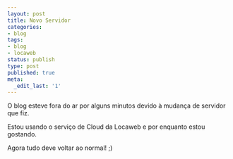 ```yaml
---
layout: post
title: Novo Servidor
categories:
- blog
tags:
- blog
- locaweb
status: publish
type: post
published: true
meta:
  _edit_last: '1'
---
```

O blog esteve fora do ar por alguns minutos devido à mudança de servidor que fiz.

Estou usando o serviço de Cloud da Locaweb e por enquanto estou gostando.

Agora tudo deve voltar ao normal! ;)
